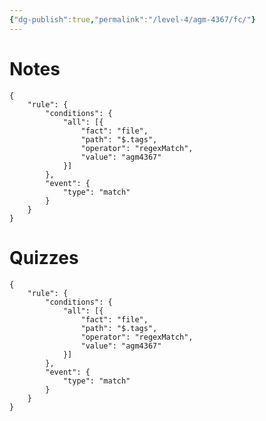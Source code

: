 ```yaml
---
{"dg-publish":true,"permalink":"/level-4/agm-4367/fc/"}
---
```


# Notes

```aosr-deck-config
{
	"rule": {
		"conditions": {
			"all": [{
				"fact": "file",
				"path": "$.tags",
				"operator": "regexMatch",
				"value": "agm4367"
			}]
		},
		"event": {
			"type": "match"
		}
	}
}
```

# Quizzes
```aosr-deck-config
{
	"rule": {
		"conditions": {
			"all": [{
				"fact": "file",
				"path": "$.tags",
				"operator": "regexMatch",
				"value": "agm4367"
			}]
		},
		"event": {
			"type": "match"
		}
	}
}
```

